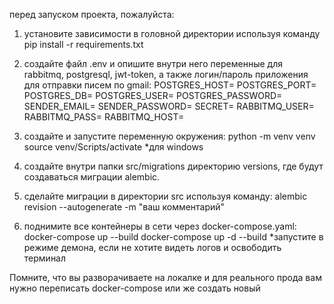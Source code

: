 перед запуском проекта, пожалуйстa:

1. установите зависимости в головной директории используя команду
	pip install -r requirements.txt

2. создайте файл .env и опишите внутри него переменные для rabbitmq, postgresql, jwt-token, а также логин/пароль приложения для отправки писем по gmail:
	POSTGRES_HOST=
	POSTGRES_PORT=
	POSTGRES_DB=
	POSTGRES_USER=
	POSTGRES_PASSWORD=
	SENDER_EMAIL=
	SENDER_PASSWORD=
	SECRET=
	RABBITMQ_USER=
	RABBITMQ_PASS=
	RABBITMQ_HOST=
	
3. создайте и запустите переменную окружения:
	python -m venv venv
	source venv/Scripts/activate *для windows

4. cоздайте внутри папки src/migrations директорию versions, где будут создаваться миграции alembic.

5. сделайте миграции в директории src используя команду:
	alembic revision --autogenerate -m "ваш комментарий"

6. поднимите все контейнеры в сети через docker-compose.yaml:
	docker-compose up --build
	docker-compose up -d --build *запустите в режиме демона, если не хотите видеть логов и освободить терминал


Помните, что вы разворачиваете на локалке и для реального прода вам нужно переписать docker-compose или же создать новый